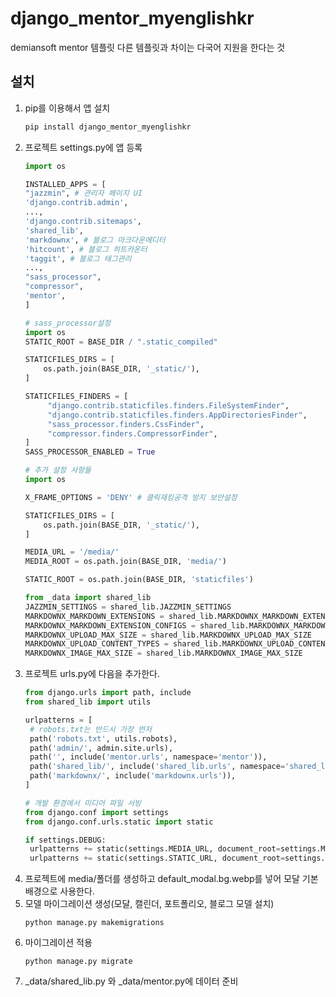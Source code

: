 # django_mentor_myenglishkr

demiansoft mentor 템플릿
다른 템플릿과 차이는 다국어 지원을 한다는 것

## 설치
1. pip를 이용해서 앱 설치
    ```bash
    pip install django_mentor_myenglishkr
    ```
2. 프로젝트 settings.py에 앱 등록
   ```python
   import os
   
   INSTALLED_APPS = [
   "jazzmin", # 관리자 페이지 UI
   'django.contrib.admin',
   ...,
   'django.contrib.sitemaps',
   'shared_lib',
   'markdownx', # 블로그 마크다운에디터
   'hitcount', # 블로그 히트카운터
   'taggit', # 블로그 태그관리
   ...,
   "sass_processor",
   "compressor",
   'mentor',
   ]
   
   # sass_processor설정
   import os
   STATIC_ROOT = BASE_DIR / ".static_compiled"
   
   STATICFILES_DIRS = [
       os.path.join(BASE_DIR, '_static/'),
   ]
   
   STATICFILES_FINDERS = [
        "django.contrib.staticfiles.finders.FileSystemFinder",
        "django.contrib.staticfiles.finders.AppDirectoriesFinder",
        "sass_processor.finders.CssFinder",
        "compressor.finders.CompressorFinder",
   ]
   SASS_PROCESSOR_ENABLED = True
   
   # 추가 설정 사항들
   import os
   
   X_FRAME_OPTIONS = 'DENY' # 클릭재킹공격 방지 보안설정
   
   STATICFILES_DIRS = [
       os.path.join(BASE_DIR, '_static/'),
   ]
   
   MEDIA_URL = '/media/'
   MEDIA_ROOT = os.path.join(BASE_DIR, 'media/')
   
   STATIC_ROOT = os.path.join(BASE_DIR, 'staticfiles')
   
   from _data import shared_lib
   JAZZMIN_SETTINGS = shared_lib.JAZZMIN_SETTINGS
   MARKDOWNX_MARKDOWN_EXTENSIONS = shared_lib.MARKDOWNX_MARKDOWN_EXTENSIONS
   MARKDOWNX_MARKDOWN_EXTENSION_CONFIGS = shared_lib.MARKDOWNX_MARKDOWN_EXTENSION_CONFIGS
   MARKDOWNX_UPLOAD_MAX_SIZE = shared_lib.MARKDOWNX_UPLOAD_MAX_SIZE
   MARKDOWNX_UPLOAD_CONTENT_TYPES = shared_lib.MARKDOWNX_UPLOAD_CONTENT_TYPES
   MARKDOWNX_IMAGE_MAX_SIZE = shared_lib.MARKDOWNX_IMAGE_MAX_SIZE
   ```
3. 프로젝트 urls.py에 다음을 추가한다.
   ```python
   from django.urls import path, include
   from shared_lib import utils
   
   urlpatterns = [
    # robots.txt는 반드시 가장 먼저
    path('robots.txt', utils.robots),
    path('admin/', admin.site.urls),
    path('', include('mentor.urls', namespace='mentor')),
    path('shared_lib/', include('shared_lib.urls', namespace='shared_lib')),
    path('markdownx/', include('markdownx.urls')),
   ]
   
   # 개발 환경에서 미디어 파일 서빙
   from django.conf import settings
   from django.conf.urls.static import static
   
   if settings.DEBUG:
    urlpatterns += static(settings.MEDIA_URL, document_root=settings.MEDIA_ROOT)
    urlpatterns += static(settings.STATIC_URL, document_root=settings.STATIC_ROOT)
   ```
4. 프로젝트에 media/폴더를 생성하고 default_modal.bg.webp를 넣어 모달 기본배경으로 사용한다.
5. 모델 마이그레이션 생성(모달, 캘린더, 포트폴리오, 블로그 모델 설치)
    ```shell
    python manage.py makemigrations
    ```
6. 마이그레이션 적용
    ```shell
    python manage.py migrate
    ```
7. _data/shared_lib.py 와 _data/mentor.py에 데이터 준비




